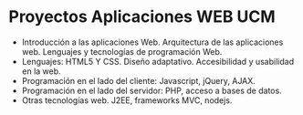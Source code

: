 # Proyectos Aplicaciones WEB UCM

- Introducción a las aplicaciones Web. Arquitectura de las aplicaciones web. Lenguajes y tecnologías de programación Web.
- Lenguajes: HTML5 Y CSS. Diseño adaptativo. Accesibilidad y usabilidad en la web.
- Programación en el lado del cliente: Javascript, jQuery, AJAX.
- Programación en el lado del servidor: PHP, acceso a bases de datos.
- Otras tecnologías web. J2EE, frameworks MVC, nodejs.
